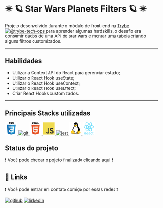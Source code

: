 # ✴️ 🪐 Star Wars Planets Filters 🪐 ✴️ 

<p> Projeto desenvolvido durante o módulo de front-end na <a href="https://www.betrybe.com/" target="_blank">
      Trybe <img src="https://avatars.githubusercontent.com/u/82593112?s=48&amp;v=4" width="24" height="24" alt="@trybe-tech-ops">
   </a> para aprender algumas hardskills, o desafio era consumir dados de uma API de star wars e montar uma tabela criando alguns filtros customizados.
</p>
   
---

## Habilidades

<ul>
  <li>Utilizar a Context API do React para gerenciar estado;</li>
  <li>Utilizar o React Hook useState;</li>
  <li>Utilizar o React Hook useContext;</li>
  <li>Utilizar o React Hook useEffect;</li>
  <li>Criar React Hooks customizados.</li>
</ul>

---

## Principais Stacks utilizadas
  
  <a href="https://www.w3schools.com/css/" target="_blank" rel="noreferrer">
   <img src="https://raw.githubusercontent.com/devicons/devicon/master/icons/css3/css3-original-wordmark.svg" alt="css3" width="40" height="40"/>
  </a>

  <a href="https://git-scm.com/" target="_blank" rel="noreferrer">
    <img src="https://www.vectorlogo.zone/logos/git-scm/git-scm-icon.svg" alt="git" width="40" height="40"/>
  </a> 

  <a href="https://www.w3.org/html/" target="_blank" rel="noreferrer"> 
   <img src="https://raw.githubusercontent.com/devicons/devicon/master/icons/html5/html5-original-wordmark.svg" alt="html5" width="40" height="40"/>
  </a>

  <a href="https://developer.mozilla.org/en-US/docs/Web/JavaScript" target="_blank" rel="noreferrer"> 
   <img src="https://raw.githubusercontent.com/devicons/devicon/master/icons/javascript/javascript-original.svg" alt="javascript" width="40" height="40"/>
  </a> 

  <a href="https://jestjs.io" target="_blank" rel="noreferrer">
    <img src="https://www.vectorlogo.zone/logos/jestjsio/jestjsio-icon.svg" alt="jest" width="40" height="40"/>
  </a> 
  <a href="https://www.linux.org/" target="_blank" rel="noreferrer">
    <img src="https://raw.githubusercontent.com/devicons/devicon/master/icons/linux/linux-original.svg" alt="linux" width="40" height="40"/>
  </a>
  <a href="https://reactjs.org/" target="_blank" rel="noreferrer">
    <img src="https://raw.githubusercontent.com/devicons/devicon/master/icons/react/react-original-wordmark.svg" alt="react" width="40" height="40"/>
   </a> 


</p>


## Status do projeto

:exclamation: Você pode checar o pojeto finalizado clicando aqui :exclamation:

## 🔗 Links

:exclamation: Você pode entrar em contato comigo por essas redes :exclamation:

[![github](https://img.shields.io/badge/my_portfolio-000?style=for-the-badge&logo=ko-fi&logoColor=white)](https://github.com/LeticiaMayr)
[![linkedin](https://img.shields.io/badge/linkedin-0A66C2?style=for-the-badge&logo=linkedin&logoColor=white)](https://www.linkedin.com/in/leticia-mayr/)
